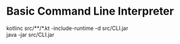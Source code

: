 # Basic Command Line Interpreter

kotlinc src/**/*.kt -include-runtime -d src/CLI.jar <br>
java -jar src/CLI.jar 
